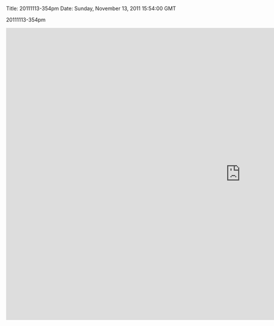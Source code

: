 Title: 20111113-354pm
Date: Sunday, November 13, 2011 15:54:00 GMT

20111113-354pm

<iframe src="http://player.vimeo.com/video/32522317?byline=0&amp;portrait=0&amp;color=ffffff" width="1280" height="800" frameborder="0" webkitAllowFullScreen mozallowfullscreen allowFullScreen></iframe>
